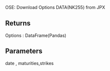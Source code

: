 OSE:
Download Options DATA(NK255) from JPX   　

Returns
-------
Options : DataFrame(Pandas)

Parameters
----------
date , maturities,strikes   
